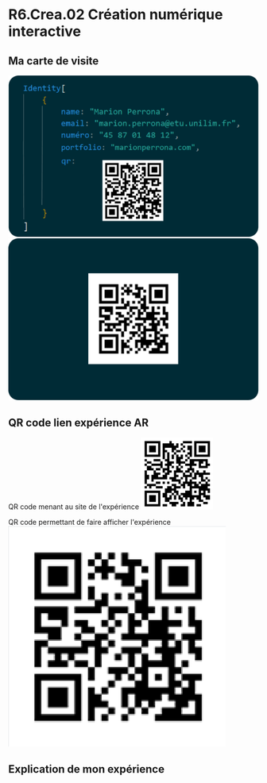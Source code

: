 # R6.Crea.02 Création numérique interactive

## Ma carte de visite
![Face carte de visite](/assets/face-carte-visite.png)
![Dos carte de visite](/assets/dos-carte-visite.png)

## QR code lien expérience AR
QR code menant au site de l'expérience
![QR code du site](assets/qr-code-site.png)

QR code permettant de faire afficher l'expérience
![QR code de l'expérience](assets/qr-code-experience.png)

## Explication de mon expérience
